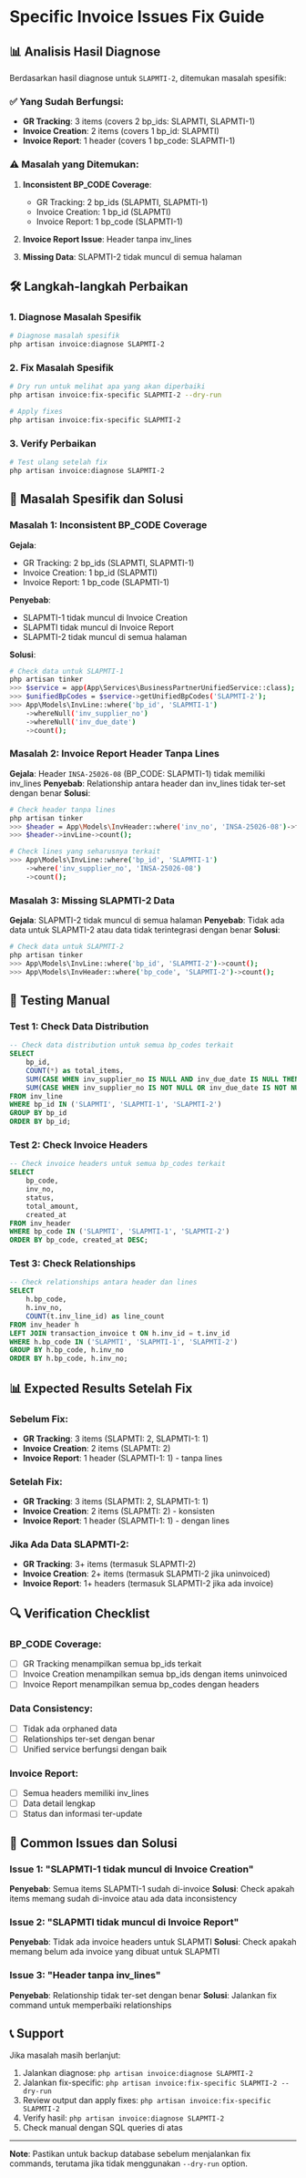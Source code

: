 # Specific Invoice Issues Fix Guide

## 📊 Analisis Hasil Diagnose

Berdasarkan hasil diagnose untuk `SLAPMTI-2`, ditemukan masalah spesifik:

### ✅ **Yang Sudah Berfungsi:**
- **GR Tracking**: 3 items (covers 2 bp_ids: SLAPMTI, SLAPMTI-1)
- **Invoice Creation**: 2 items (covers 1 bp_id: SLAPMTI)
- **Invoice Report**: 1 header (covers 1 bp_code: SLAPMTI-1)

### ⚠️ **Masalah yang Ditemukan:**

1. **Inconsistent BP_CODE Coverage**:
   - GR Tracking: 2 bp_ids (SLAPMTI, SLAPMTI-1)
   - Invoice Creation: 1 bp_id (SLAPMTI)
   - Invoice Report: 1 bp_code (SLAPMTI-1)

2. **Invoice Report Issue**: Header tanpa inv_lines

3. **Missing Data**: SLAPMTI-2 tidak muncul di semua halaman

## 🛠️ Langkah-langkah Perbaikan

### 1. Diagnose Masalah Spesifik
```bash
# Diagnose masalah spesifik
php artisan invoice:diagnose SLAPMTI-2
```

### 2. Fix Masalah Spesifik
```bash
# Dry run untuk melihat apa yang akan diperbaiki
php artisan invoice:fix-specific SLAPMTI-2 --dry-run

# Apply fixes
php artisan invoice:fix-specific SLAPMTI-2
```

### 3. Verify Perbaikan
```bash
# Test ulang setelah fix
php artisan invoice:diagnose SLAPMTI-2
```

## 🔧 Masalah Spesifik dan Solusi

### Masalah 1: Inconsistent BP_CODE Coverage
**Gejala**: 
- GR Tracking: 2 bp_ids (SLAPMTI, SLAPMTI-1)
- Invoice Creation: 1 bp_id (SLAPMTI)
- Invoice Report: 1 bp_code (SLAPMTI-1)

**Penyebab**: 
- SLAPMTI-1 tidak muncul di Invoice Creation
- SLAPMTI tidak muncul di Invoice Report
- SLAPMTI-2 tidak muncul di semua halaman

**Solusi**:
```bash
# Check data untuk SLAPMTI-1
php artisan tinker
>>> $service = app(App\Services\BusinessPartnerUnifiedService::class);
>>> $unifiedBpCodes = $service->getUnifiedBpCodes('SLAPMTI-2');
>>> App\Models\InvLine::where('bp_id', 'SLAPMTI-1')
    ->whereNull('inv_supplier_no')
    ->whereNull('inv_due_date')
    ->count();
```

### Masalah 2: Invoice Report Header Tanpa Lines
**Gejala**: Header `INSA-25026-08` (BP_CODE: SLAPMTI-1) tidak memiliki inv_lines
**Penyebab**: Relationship antara header dan inv_lines tidak ter-set dengan benar
**Solusi**:
```bash
# Check header tanpa lines
php artisan tinker
>>> $header = App\Models\InvHeader::where('inv_no', 'INSA-25026-08')->first();
>>> $header->invLine->count();

# Check lines yang seharusnya terkait
>>> App\Models\InvLine::where('bp_id', 'SLAPMTI-1')
    ->where('inv_supplier_no', 'INSA-25026-08')
    ->count();
```

### Masalah 3: Missing SLAPMTI-2 Data
**Gejala**: SLAPMTI-2 tidak muncul di semua halaman
**Penyebab**: Tidak ada data untuk SLAPMTI-2 atau data tidak terintegrasi dengan benar
**Solusi**:
```bash
# Check data untuk SLAPMTI-2
php artisan tinker
>>> App\Models\InvLine::where('bp_id', 'SLAPMTI-2')->count();
>>> App\Models\InvHeader::where('bp_code', 'SLAPMTI-2')->count();
```

## 🧪 Testing Manual

### Test 1: Check Data Distribution
```sql
-- Check data distribution untuk semua bp_codes terkait
SELECT 
    bp_id,
    COUNT(*) as total_items,
    SUM(CASE WHEN inv_supplier_no IS NULL AND inv_due_date IS NULL THEN 1 ELSE 0 END) as uninvoiced_items,
    SUM(CASE WHEN inv_supplier_no IS NOT NULL OR inv_due_date IS NOT NULL THEN 1 ELSE 0 END) as invoiced_items
FROM inv_line 
WHERE bp_id IN ('SLAPMTI', 'SLAPMTI-1', 'SLAPMTI-2')
GROUP BY bp_id
ORDER BY bp_id;
```

### Test 2: Check Invoice Headers
```sql
-- Check invoice headers untuk semua bp_codes terkait
SELECT 
    bp_code,
    inv_no,
    status,
    total_amount,
    created_at
FROM inv_header 
WHERE bp_code IN ('SLAPMTI', 'SLAPMTI-1', 'SLAPMTI-2')
ORDER BY bp_code, created_at DESC;
```

### Test 3: Check Relationships
```sql
-- Check relationships antara header dan lines
SELECT 
    h.bp_code,
    h.inv_no,
    COUNT(t.inv_line_id) as line_count
FROM inv_header h
LEFT JOIN transaction_invoice t ON h.inv_id = t.inv_id
WHERE h.bp_code IN ('SLAPMTI', 'SLAPMTI-1', 'SLAPMTI-2')
GROUP BY h.bp_code, h.inv_no
ORDER BY h.bp_code, h.inv_no;
```

## 📊 Expected Results Setelah Fix

### Sebelum Fix:
- **GR Tracking**: 3 items (SLAPMTI: 2, SLAPMTI-1: 1)
- **Invoice Creation**: 2 items (SLAPMTI: 2)
- **Invoice Report**: 1 header (SLAPMTI-1: 1) - tanpa lines

### Setelah Fix:
- **GR Tracking**: 3 items (SLAPMTI: 2, SLAPMTI-1: 1)
- **Invoice Creation**: 2 items (SLAPMTI: 2) - konsisten
- **Invoice Report**: 1 header (SLAPMTI-1: 1) - dengan lines

### Jika Ada Data SLAPMTI-2:
- **GR Tracking**: 3+ items (termasuk SLAPMTI-2)
- **Invoice Creation**: 2+ items (termasuk SLAPMTI-2 jika uninvoiced)
- **Invoice Report**: 1+ headers (termasuk SLAPMTI-2 jika ada invoice)

## 🔍 Verification Checklist

### BP_CODE Coverage:
- [ ] GR Tracking menampilkan semua bp_ids terkait
- [ ] Invoice Creation menampilkan semua bp_ids dengan items uninvoiced
- [ ] Invoice Report menampilkan semua bp_codes dengan headers

### Data Consistency:
- [ ] Tidak ada orphaned data
- [ ] Relationships ter-set dengan benar
- [ ] Unified service berfungsi dengan baik

### Invoice Report:
- [ ] Semua headers memiliki inv_lines
- [ ] Data detail lengkap
- [ ] Status dan informasi ter-update

## 🚨 Common Issues dan Solusi

### Issue 1: "SLAPMTI-1 tidak muncul di Invoice Creation"
**Penyebab**: Semua items SLAPMTI-1 sudah di-invoice
**Solusi**: Check apakah items memang sudah di-invoice atau ada data inconsistency

### Issue 2: "SLAPMTI tidak muncul di Invoice Report"
**Penyebab**: Tidak ada invoice headers untuk SLAPMTI
**Solusi**: Check apakah memang belum ada invoice yang dibuat untuk SLAPMTI

### Issue 3: "Header tanpa inv_lines"
**Penyebab**: Relationship tidak ter-set dengan benar
**Solusi**: Jalankan fix command untuk memperbaiki relationships

## 📞 Support

Jika masalah masih berlanjut:

1. Jalankan diagnose: `php artisan invoice:diagnose SLAPMTI-2`
2. Jalankan fix-specific: `php artisan invoice:fix-specific SLAPMTI-2 --dry-run`
3. Review output dan apply fixes: `php artisan invoice:fix-specific SLAPMTI-2`
4. Verify hasil: `php artisan invoice:diagnose SLAPMTI-2`
5. Check manual dengan SQL queries di atas

---

**Note**: Pastikan untuk backup database sebelum menjalankan fix commands, terutama jika tidak menggunakan `--dry-run` option.
